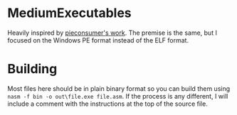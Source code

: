 # MediumExecutables
Heavily inspired by [pieconsumer's work](https://github.com/pieconsume/SmallExecutables).
The premise is the same, but I focused on the Windows PE format instead of the ELF format.

# Building
Most files here should be in plain binary format so you can build them using `nasm -f bin -o out\file.exe file.asm`.
If the process is any different, I will include a comment with the instructions at the top of the source file.
